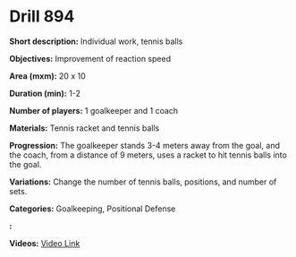 # Drill 894

**Short description:**
Individual work, tennis balls

**Objectives:**
Improvement of reaction speed

**Area (mxm):**
20 x 10

**Duration (min):**
1-2

**Number of players:**
1 goalkeeper and 1 coach

**Materials:**
Tennis racket and tennis balls

**Progression:**
The goalkeeper stands 3-4 meters away from the goal, and the coach, from a distance of 9 meters, uses a racket to hit tennis balls into the goal.

**Variations:**
Change the number of tennis balls, positions, and number of sets.

**Categories:**
Goalkeeping, Positional Defense

**:**


**Videos:**
[Video Link](https://www.youtube.com/embed/8lQmtDXltmI)


